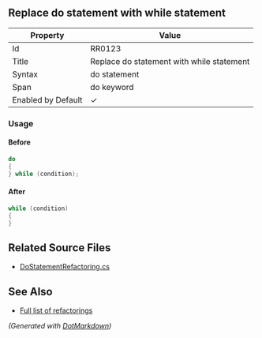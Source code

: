 ## Replace do statement with while statement

| Property           | Value                                     |
| ------------------ | ----------------------------------------- |
| Id                 | RR0123                                    |
| Title              | Replace do statement with while statement |
| Syntax             | do statement                              |
| Span               | do keyword                                |
| Enabled by Default | &#x2713;                                  |

### Usage

#### Before

```csharp
do
{
} while (condition);
```

#### After

```csharp
while (condition)
{
}
```

## Related Source Files

* [DoStatementRefactoring.cs](../../src/Refactorings/CSharp/Refactorings/DoStatementRefactoring.cs)

## See Also

* [Full list of refactorings](Refactorings.md)

*\(Generated with [DotMarkdown](http://github.com/JosefPihrt/DotMarkdown)\)*
